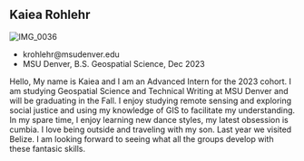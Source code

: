 ## Kaiea Rohlehr
![IMG_0036](https://user-images.githubusercontent.com/130732755/231966933-a789bff4-ddaa-4536-aaa8-7c30b323ce72.jpg)
<ul>
  <li>krohlehr@msudenver.edu</li>
  <li>MSU Denver, B.S. Geospatial Science, Dec 2023</li>
</ul>
<p> Hello, My name is Kaiea and I am an Advanced Intern for the 2023 cohort.
  I am studying Geospatial Science and Technical Writing at MSU Denver and will be graduating in the Fall.
  I enjoy studying remote sensing and exploring social justice and using my knowledge of GIS to facilitate my understanding.
  In my spare time, I enjoy learning new dance styles, my latest obsession is cumbia.  I love being outside and traveling with my son. Last year we visited Belize. I am looking forward to seeing what all the groups develop with these fantasic skills.
  </p>
